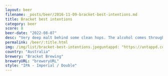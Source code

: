 ```yaml
---
layout: beer
filename: _posts/beer/2016-11-09-bracket-best-intentions.md
title: Bracket best intentions
category: beer
score: 8
beer-date: "2022-08-07"
desc: "Very deep malt behind some clean hops. The alcohol comes through but only reminds me to slow down a little"
permalink: /beer/:title.html
img: /img/list/bracket-best-intentions.jpeguntappd: "https://untappd.com/b/bracket-brewing-best-intentions/4737078"
country: "Australia"
brewery: "Bracket Brewing"
breweryURL: "breweryURL"
style: "IPA - Imperial / Double"
---
```

